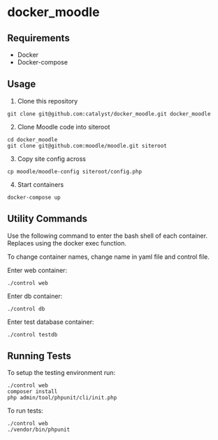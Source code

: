 # docker_moodle

## Requirements

- Docker
- Docker-compose

## Usage

1. Clone this repository

```
git clone git@github.com:catalyst/docker_moodle.git docker_moodle
```

2. Clone Moodle code into siteroot

```
cd docker_moodle
git clone git@github.com:moodle/moodle.git siteroot
```

3. Copy site config across

```
cp moodle/moodle-config siteroot/config.php
```

4. Start containers

```
docker-compose up
```

## Utility Commands

Use the following command to enter the bash shell of each container.
Replaces using the docker exec function.

To change container names, change name in yaml file and control file.

Enter web container:

```
./control web
```

Enter db container:

```
./control db
```

Enter test database container:

```
./control testdb
```

## Running Tests

To setup the testing environment run:

```
./control web
composer install
php admin/tool/phpunit/cli/init.php
```

To run tests:

```
./control web
./vendor/bin/phpunit
```
